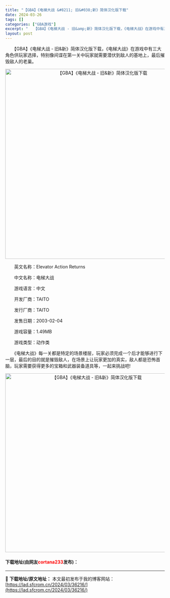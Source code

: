 ```yaml
---
title: "【GBA】《电梯大战 &#8211; 旧&#038;新》简体汉化版下载"
date: 2024-03-26
tags: []
categories: ["GBA游戏"]
excerpt: "　　【GBA】《电梯大战 - 旧&amp;新》简体汉化版下载，《电梯大战》在游戏中有三大角色供玩家选择，特别像间谍在第一关中玩家就需要潜伏到敌人的基地上，最后摧毁敌人的老巢。 　　英文名称：Elevator Action Returns 　　中文名称：电梯大战 　　游戏语言：中文 　　开发厂商：TA&hellip;"
layout: post
---
```


 <p>　　【GBA】《电梯大战 - 旧&amp;新》简体汉化版下载，《电梯大战》在游戏中有三大角色供玩家选择，特别像间谍在第一关中玩家就需要潜伏到敌人的基地上，最后摧毁敌人的老巢。</p> <p align="center"><img align="" border="0" src="https://lad.sfcrom.cn/wp-content/uploads/2024/03/20240326_6602637095a1f.png" width="598" alt="【GBA】《电梯大战 - 旧&amp;新》简体汉化版下载" /></p> <p>　　英文名称：Elevator Action Returns</p> <p>　　中文名称：电梯大战</p> <p>　　游戏语言：中文</p> <p>　　开发厂商：TAITO</p> <p>　　发行厂商：TAITO</p> <p>　　发售日期：2003-02-04</p> <p>　　游戏容量：1.49MB</p> <p>　　游戏类型：动作类</p> <p>　　《电梯大战》每一关都是特定的场景楼层，玩家必须完成一个后才能够进行下一层，最后的目的就是摧毁敌人，在场景上让玩家更加的真实，敌人都是恐怖首脑，玩家需要获得更多的宝箱和武器装备道具等，一起来挑战吧!</p> <p align="center"><img align="" border="0" src="https://lad.sfcrom.cn/wp-content/uploads/2024/03/20240326_660263713ecb1.png" width="563" alt="【GBA】《电梯大战 - 旧&amp;新》简体汉化版下载" /></p> <p><h4>下载地址(由网友<font color="red">cortana233</font>发布)：</h4></p> 

---
📖 **下载地址/原文地址：** 本文最初发布于我的博客网站：[https://lad.sfcrom.cn/2024/03/36216/](https://lad.sfcrom.cn/2024/03/36216/)
